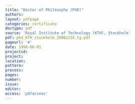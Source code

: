 ```yaml
---
title: "Doctor of Philosophy (PhD)"
authors: 
layout: pdfpage
categories: certificate
doctype: pdf
source: 'Royal Institute of Technology (KTH), Stockholm'
pdf: phd_KTH_stockholm_19961216_tg.pdf
pageurl: '#'
date: 1996-06-01
projectid:
project:
location:
pattern:
process:
pages:
number:
issue:
editor:
access: 'pdfaccess'
---
```

